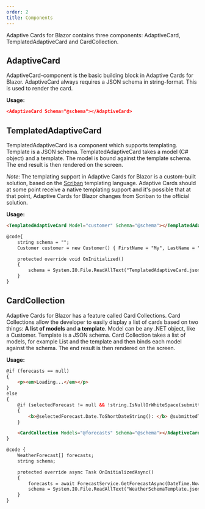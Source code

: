 ```yaml
---
order: 2
title: Components
---
```


Adaptive Cards for Blazor contains three components: AdaptiveCard, TemplatedAdaptiveCard and CardCollection.

## AdaptiveCard

AdaptiveCard-component is the basic building block in Adaptive Cards for Blazor. AdaptiveCard always requires a JSON schema in string-format. This is used to render the card. 

**Usage:**

```json {.line-numbers}
<AdaptiveCard Schema="@schema"></AdaptiveCard>
```

## TemplatedAdaptiveCard

TemplatedAdaptiveCard is a component which supports templating. Template is a JSON schema. TemplatedAdaptiveCard takes a model (C# object) and a template. The model is bound against the template schema. The end result is then rendered on the screen. 

*Note*: The templating support in Adaptive Cards for Blazor is a custom-built solution, based on the [Scriban](https://github.com/lunet-io/scriban) templating language. Adaptive Cards should at some point receive a native templating support and it's possible that at that point, Adaptive Cards for Blazor changes from Scriban to the official solution.

**Usage:**

```html {.line-numbers}
<TemplatedAdaptiveCard Model="customer" Schema="@schema"></TemplatedAdaptiveCard>

@code{
    string schema = "";
    Customer customer = new Customer() { FirstName = "My", LastName = "Name" };

    protected override void OnInitialized()
    {
        schema = System.IO.File.ReadAllText("TemplatedAdaptiveCard.json");
    }
}
```

## CardCollection

Adaptive Cards for Blazor has a feature called Card Collections. Card Collections allow the developer to easily display a list of cards based on two things: **A list of models** and **a template**. Model can be any .NET object, like a Customer. Template is a JSON schema. Card Collection takes a list of models, for example List<WeatherInfo> and the template and then binds each model against the schema. The end result is then rendered on the screen. 

**Usage:**

```html {.line-numbers}
@if (forecasts == null)
{
    <p><em>Loading...</em></p>
}
else
{
    @if (selectedForecast != null && !string.IsNullOrWhiteSpace(submittedTo))
    {
        <b>@selectedForecast.Date.ToShortDateString(): </b> @submittedTo
    }

    <CardCollection Models="@forecasts" Schema="@schema"></AdaptiveCards>
}

@code {
    WeatherForecast[] forecasts;
    string schema;

    protected override async Task OnInitializedAsync()
    {
        forecasts = await ForecastService.GetForecastAsync(DateTime.Now);
        schema = System.IO.File.ReadAllText("WeatherSchemaTemplate.json");
    }
}
```